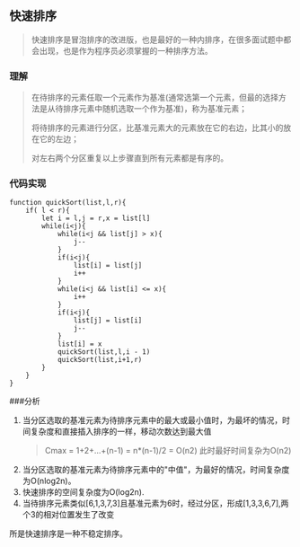 ## 快速排序
> 快速排序是冒泡排序的改进版，也是最好的一种内排序，在很多面试题中都会出现，也是作为程序员必须掌握的一种排序方法。

### 理解
> 在待排序的元素任取一个元素作为基准(通常选第一个元素，但最的选择方法是从待排序元素中随机选取一个作为基准)，称为基准元素；
> 
> 将待排序的元素进行分区，比基准元素大的元素放在它的右边，比其小的放在它的左边；
> 
> 对左右两个分区重复以上步骤直到所有元素都是有序的。

### 代码实现

	function quickSort(list,l,r){
		if( l < r){
			let i = l,j = r,x = list[l]
			while(i<j){
				while(i<j && list[j] > x){
					j--
				}
				if(i<j){
					list[i] = list[j]
					i++
				}
				while(i<j && list[i] <= x){
					i++
				}
				if(i<j){
					list[j] = list[i]
					j--
				}
				list[i] = x
				quickSort(list,l,i - 1)
				quickSort(list,i+1,r)
			}
		}
	}

###分析
1. 当分区选取的基准元素为待排序元素中的最大或最小值时，为最坏的情况，时间复杂度和直接插入排序的一样，移动次数达到最大值
	>Cmax = 1+2+...+(n-1) = n*(n-1)/2 = O(n2) 此时最好时间复杂为O(n2)
2. 当分区选取的基准元素为待排序元素中的"中值"，为最好的情况，时间复杂度为O(nlog2n)。
3. 快速排序的空间复杂度为O(log2n). 
4. 当待排序元素类似[6,1,3,7,3]且基准元素为6时，经过分区，形成[1,3,3,6,7],两个3的相对位置发生了改变

所是快速排序是一种不稳定排序。
